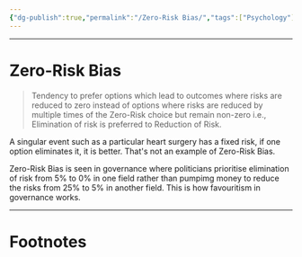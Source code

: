 ```yaml
---
{"dg-publish":true,"permalink":"/Zero-Risk Bias/","tags":["Psychology"]}
---
```



---
# Zero-Risk Bias
> Tendency to prefer options which lead to outcomes where risks are reduced to zero instead of options where risks are reduced by multiple times of the Zero-Risk choice but remain non-zero i.e., Elimination of risk is preferred to Reduction of Risk.

A singular event such as a particular heart surgery has a fixed risk, if one option eliminates it, it is better. That's not an example of Zero-Risk Bias.

Zero-Risk Bias is seen in governance where politicians prioritise elimination of risk from 5% to 0% in one field rather than pumpimg money to reduce the risks from 25% to 5% in another field. This is how favouritism in governance works.

---
# Footnotes